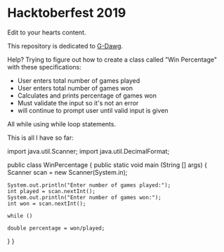 # Hacktoberfest 2019
Edit to your hearts content.

This repository is dedicated to [G-Dawg](https://github.com/heygillianm).

Help? Trying to figure out how to create a class called "Win Percentage" with these specifications:
- User enters total number of games played
- User enters total number of games won
- Calculates and prints percentage of games won
- Must validate the input so it's not an error
- will continue to prompt user until valid input is given

All while using while loop statements. 

This is all I have so far:

import java.util.Scanner;
import java.util.DecimalFormat;

public class WinPercentage
{
  public static void main (String [] args) {
    Scanner scan = new Scanner(System.in);

    System.out.println("Enter number of games played:");
    int played = scan.nextInt();
    System.out.println("Enter number of games won:");
    int won = scan.nextInt();

    while ()

    double percentage = won/played;
    
  }
}
